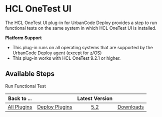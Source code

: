 
HCL OneTest UI
==============

The HCL OneTest UI plug-in for UrbanCode Deploy provides a step to run functional tests on the same system in which HCL OneTest UI is installed.

**Platform Support**
* This plug-in runs on all operating systems that are supported by the UrbanCode Deploy agent (except for z/OS)
* This plug-in works with HCL OneTest 9.2.1 or higher.


Available Steps
---------------

Run Functional Test



|Back to ...||Latest Version||
| :---: | :---: | :---: | :---: |
|[All Plugins](../../index.md)|[Deploy Plugins](../README.md)|[5.2](https://raw.githubusercontent.com/UrbanCode/IBM-UCD-PLUGINS/main/files/HCLOneTestUI/HOT-UI-UCD-5.2.zip)|[Downloads](downloads.md)|
